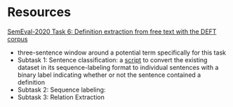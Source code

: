 
# Resources

[SemEval-2020 Task 6: Definition extraction from free text with the DEFT corpus](https://aclanthology.org/2020.semeval-1.41.pdf)
  - three-sentence window around a potential term specifically for this task 
  - Subtask 1: Sentence classification: a [script](https://github.com/adobe-research/deft_corpus/blob/master/task1_converter.py) to convert the existing dataset in its sequence-labeling format to individual sentences with a binary label indicating whether or not the sentence contained a definition 
  - Subtask 2: Sequence labeling: 
  - Subtask 3: Relation Extraction